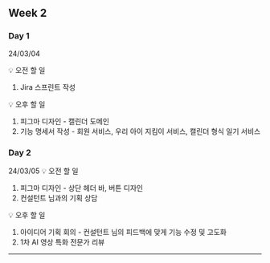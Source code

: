 ## Week 2


### Day 1 
24/03/04

💡 오전 할 일
1. Jira 스프린트 작성

💡 오후 할 일
1. 피그마 디자인 - 캘린더 도메인
2. 기능 명세서 작성 - 회원 서비스, 우리 아이 지킴이 서비스, 캘린더 형식 일기 서비스


### Day 2
24/03/05
💡 오전 할 일
1. 피그마 디자인 - 상단 헤더 바, 버튼 디자인
2. 컨설턴트 님과의 기획 상담

💡 오후 할 일
1. 아이디어 기획 회의 - 컨설턴트 님의 피드백에 맞게 기능 수정 및 고도화
2. 1차 AI 영상 특화 전문가 리뷰
---
